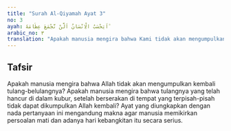 ```yaml
---
title: "Surah Al-Qiyamah Ayat 3"
no: 3
ayah: اَيَحْسَبُ الْاِنْسَانُ اَلَّنْ نَّجْمَعَ عِظَامَهٗ ۗ
arabic_no: ٣
translation: "Apakah manusia mengira bahwa Kami tidak akan mengumpulkan (kembali) tulang-belulangnya?"
---
```


## Tafsir

Apakah manusia mengira bahwa Allah tidak akan mengumpulkan kembali tulang-belulangnya? Apakah manusia mengira bahwa tulangnya yang telah hancur di dalam kubur, setelah berserakan di tempat yang terpisah-pisah tidak dapat dikumpulkan Allah kembali? Ayat yang diungkapkan dengan nada pertanyaan ini mengandung makna agar manusia memikirkan persoalan mati dan adanya hari kebangkitan itu secara serius.